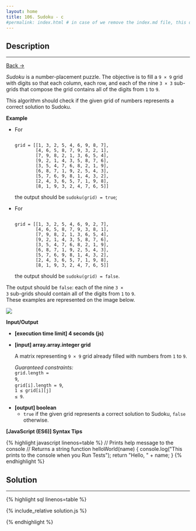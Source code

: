 ```yaml
---
layout: home
title: 106. Sudoku - c
#permalink: index.html # in case of we remove the index.md file, this doc will be the index page
---
```


<div class="row">
<div class="columnStmt" markdown="1">

## Description

---

[Back -> ](../README.md)

_Sudoku_ is a number-placement puzzle. The objective is to fill a <code>9 × 9</code> grid with digits so that each column, each row, and each of the nine <code>3 × 3</code> sub-grids that compose the grid contains all of the digits from <code>1</code> to <code>9</code>.

This algorithm should check if the given grid of numbers represents a correct solution to Sudoku.

**Example**

- For

  <code type='preformat'>
  grid = [[1, 3, 2, 5, 4, 6, 9, 8, 7],
          [4, 6, 5, 8, 7, 9, 3, 2, 1],
          [7, 9, 8, 2, 1, 3, 6, 5, 4],
          [9, 2, 1, 4, 3, 5, 8, 7, 6],
          [3, 5, 4, 7, 6, 8, 2, 1, 9],
          [6, 8, 7, 1, 9, 2, 5, 4, 3],
          [5, 7, 6, 9, 8, 1, 4, 3, 2],
          [2, 4, 3, 6, 5, 7, 1, 9, 8],
          [8, 1, 9, 3, 2, 4, 7, 6, 5]]
  </code>

  the output should be <code>sudoku(grid) = true</code>;

- For

  <code type='preformat'>
  grid = [[1, 3, 2, 5, 4, 6, 9, 2, 7],
          [4, 6, 5, 8, 7, 9, 3, 8, 1],
          [7, 9, 8, 2, 1, 3, 6, 5, 4],
          [9, 2, 1, 4, 3, 5, 8, 7, 6],
          [3, 5, 4, 7, 6, 8, 2, 1, 9],
          [6, 8, 7, 1, 9, 2, 5, 4, 3],
          [5, 7, 6, 9, 8, 1, 4, 3, 2],
          [2, 4, 3, 6, 5, 7, 1, 9, 8],
          [8, 1, 9, 3, 2, 4, 7, 6, 5]]
  </code>

  the output should be <code>sudoku(grid) = false</code>.

The output should be <code>false</code>: each of the nine <code>3 × 3</code> sub-grids should contain all of the digits from <code>1</code> to <code>9</code>.<br>
These examples are represented on the image below.

![](./images/example.png)

**Input/Output**

- **[execution time limit] 4 seconds (js)**

- **[input] array.array.integer grid**

  A matrix representing <code>9 × 9</code> grid already filled with numbers from <code>1</code> to <code>9</code>.<br>

  _Guaranteed constraints:_<br>
  <code>grid.length = 9</code>,<br> <code>grid[i].length = 9</code>,<br> <code>1 ≤ grid[i][j] ≤ 9</code>.

* **[output] boolean**
  - <code>true</code> if the given grid represents a correct solution to Sudoku, <code>false</code> otherwise.

**[JavaScript (ES6)] Syntax Tips**

{% highlight javascript linenos=table %}
// Prints help message to the console
// Returns a string
function helloWorld(name) {
console.log("This prints to the console when you Run Tests");
return "Hello, " + name;
}
{% endhighlight %}

</div>
<div class="columnSol" markdown="1">

## Solution

---

{% highlight sql linenos=table %}

{% include_relative solution.js %}

{% endhighlight %}

</div>
</div>
